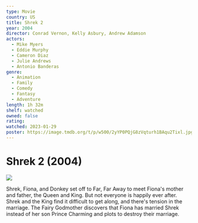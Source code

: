 ```yaml
---
type: Movie
country: US
title: Shrek 2
year: 2004
director: Conrad Vernon, Kelly Asbury, Andrew Adamson
actors:
  - Mike Myers
  - Eddie Murphy
  - Cameron Diaz
  - Julie Andrews
  - Antonio Banderas
genre:
  - Animation
  - Family
  - Comedy
  - Fantasy
  - Adventure
length: 1h 32m
shelf: watched
owned: false
rating:
watched: 2023-01-29
poster: https://image.tmdb.org/t/p/w500/2yYP0PQjG8zVqturh1BAqu2Tixl.jpg
---
```


# Shrek 2 (2004)

![](https://image.tmdb.org/t/p/w500/2yYP0PQjG8zVqturh1BAqu2Tixl.jpg)

Shrek, Fiona, and Donkey set off to Far, Far Away to meet Fiona's mother and father, the Queen and King. But not everyone is happily ever after. Shrek and the King find it difficult to get along, and there's tension in the marriage. The Fairy Godmother discovers that Fiona has married Shrek instead of her son Prince Charming and plots to destroy their marriage.